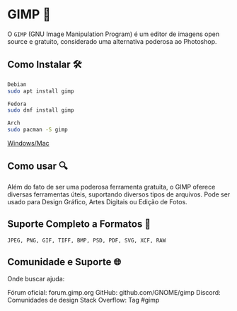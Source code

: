 # GIMP 🎨

O ```GIMP``` (GNU Image Manipulation Program) é um editor de imagens open source e gratuito, considerado uma alternativa poderosa ao Photoshop.

## Como Instalar 🛠

```bash
Debian
sudo apt install gimp
```
```bash
Fedora
sudo dnf install gimp
```
```bash
Arch
sudo pacman -S gimp
```
<a href="https://www.gimp.org/downloads/">Windows/Mac</a>

## Como usar 🔍

Além do fato de ser uma poderosa ferramenta gratuita, o GIMP oferece diversas ferramentas úteis, suportando diversos tipos de arquivos. Pode ser usado para Design Gráfico, Artes Digitais ou Edição de Fotos.

## Suporte Completo a Formatos 📁 
```JPEG, PNG, GIF, TIFF, BMP, PSD, PDF, SVG, XCF, RAW ```

## Comunidade e Suporte 🌐 

Onde buscar ajuda:

Fórum oficial: forum.gimp.org
GitHub: github.com/GNOME/gimp
Discord: Comunidades de design
Stack Overflow: Tag #gimp